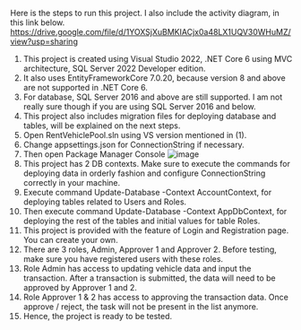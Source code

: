Here is the steps to run this project. I also include the activity diagram, in this link below. 
https://drive.google.com/file/d/1YOXSjXuBMKIACjx0a48LX1UQV30WHuMZ/view?usp=sharing

1. This project is created using Visual Studio 2022, .NET Core 6 using MVC architecture, SQL Server 2022 Developer edition.
2. It also uses EntityFrameworkCore 7.0.20, because version 8 and above are not supported in .NET Core 6.
3. For database, SQL Server 2016 and above are still supported. I am not really sure though if you are using SQL Server 2016 and below.
4. This project also includes migration files for deploying database and tables, will be explained on the next steps.
5. Open RentVehiclePool.sln using VS version mentioned in (1).
6. Change appsettings.json for ConnectionString if necessary.
7. Then open Package Manager Console
   ![image](https://github.com/user-attachments/assets/cb1767e8-0b59-453e-a643-99ab4556b4ad)
8. This project has 2 DB contexts. Make sure to execute the commands for deploying data in orderly fashion and configure ConnectionString correctly in your machine.
9. Execute command Update-Database -Context AccountContext, for deploying tables related to Users and Roles.
10. Then execute command Update-Database -Context AppDbContext, for deploying the rest of the tables and initial values for table Roles.
11. This project is provided with the feature of Login and Registration page. You can create your own.
12. There are 3 roles, Admin, Approver 1 and Approver 2. Before testing, make sure you have registered users with these roles.
13. Role Admin has access to updating vehicle data and input the transaction. After a transaction is submitted, the data will need to be approved by Approver 1 and 2.
14. Role Approver 1 & 2 has access to approving the transaction data. Once approve / reject, the task will not be present in the list anymore.
15. Hence, the project is ready to be tested. 
